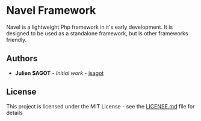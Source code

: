# Navel Framework

Navel is a lightweight Php framework in it's early development. It is designed to be used as a standalone framework, but is other frameworks friendly.

## Authors

* **Julien SAGOT** - *Initial work* - [jsagot](https://github.com/jsagot)

## License

This project is licensed under the MIT License - see the [LICENSE.md](LICENSE.md) file for details
